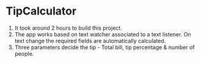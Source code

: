 TipCalculator
=============

1. It took around 2 hours to build this project.
2. The app works based on text watcher associated to a text listener.
On text change the required fields are automatically calculated.
3. Three parameters decide the tip - Total bill, tip percentage & number of people.
